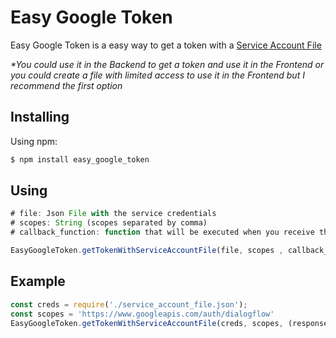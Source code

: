 # Easy Google Token

Easy Google Token is a easy way to get a token with a [Service Account File](https://cloud.google.com/iam/docs/creating-managing-service-account-keys])

_*You could use it in the Backend to get a token and use it in the Frontend or you could create a file with limited access to use it in the Frontend but I recommend the first option_

## Installing

Using npm:

```bash
$ npm install easy_google_token
```

## Using

```js
# file: Json File with the service credentials
# scopes: String (scopes separated by comma)
# callback_function: function that will be executed when you receive the token

EasyGoogleToken.getTokenWithServiceAccountFile(file, scopes , callback_function);
```

## Example

```js
const creds = require('./service_account_file.json');
const scopes = 'https://www.googleapis.com/auth/dialogflow'
EasyGoogleToken.getTokenWithServiceAccountFile(creds, scopes, (response) => { console.log(response.data.access_token); });
```